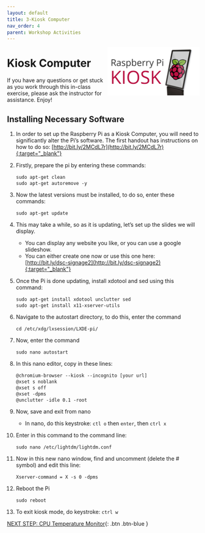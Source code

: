 ```yaml
---
layout: default
title: 3-Kiosk Computer
nav_order: 4
parent: Workshop Activities
---
```


<img src="images/act-3/logo-3.png" alt="kiosk" style="float:right;width:240px;">

# Kiosk Computer

If you have any questions or get stuck as you work through this in-class exercise, please ask the instructor for assistance. Enjoy!

## Installing Necessary Software

1.  In order to set up the Raspberry Pi as a Kiosk Computer, you will need to significantly alter the Pi’s software. The first handout has instructions on how to do so: [http://bit.ly/2MCdL7r](http://bit.ly/2MCdL7r){:target="_blank"}
2.  Firstly, prepare the pi by entering these commands:

    ```
    sudo apt-get clean
    sudo apt-get autoremove -y
    ```

3.  Now the latest versions must be installed, to do so, enter these commands:

    ```
    sudo apt-get update
    ```

4.  This may take a while, so as it is updating, let’s set up the slides we will display.

    -   You can display any website you like, or you can use a google slideshow.
    -   You can either create one now or use this one here:  [http://bit.ly/dsc-signage2](http://bit.ly/dsc-signage2){:target="_blank"}

5.  Once the Pi is done updating, install xdotool and sed using this command:

    ```
    sudo apt-get install xdotool unclutter sed
    sudo apt-get install x11-xserver-utils
    ```

6.  Navigate to the autostart directory, to do this, enter the command

    ```
    cd /etc/xdg/lxsession/LXDE-pi/
    ```

7.  Now, enter the command

    ```
    sudo nano autostart
    ```

8.  In this nano editor, copy in these lines:

    ```
    @chromium-browser --kiosk --incognito [your url]
    @xset s noblank
    @xset s off
    @xset -dpms
    @unclutter -idle 0.1 -root
    ```

9.  Now, save and exit from nano
    -   In nano, do this keystroke: `ctl o` then `enter`, then `ctrl x`

0.  Enter in this command to the command line:

    ```
    sudo nano /etc/lightdm/lightdm.conf
    ```

1.  Now in this new nano window, find and uncomment (delete the # symbol) and edit this line:

    ```
    Xserver-command = X -s 0 -dpms
    ```

2.  Reboot the Pi

    ```
    sudo reboot
    ```

3.  To exit kiosk mode, do keystroke: `ctrl w`

[NEXT STEP: CPU Temperature Monitor](act-4.html){: .btn .btn-blue }
